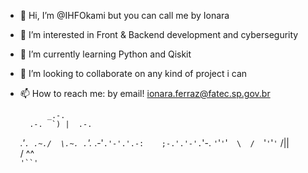 - 👋 Hi, I’m @IHFOkami but you can call me by Ionara
- 👀 I’m interested in Front & Backend development and cybersegurity
- 🌱 I’m currently learning Python and Qiskit
- 💞️ I’m looking to collaborate on any kind of project i can
- 📫 How to reach me: by email! ionara.ferraz@fatec.sp.gov.br

            _.-.  
        .-.  `) |  .-. 
    _.'`. .~./  \.~. .`'._
.-'`.'-'.'.-:    ;-.'.'-'.`'-.
 `'`'`'`'`   \  /   `'`'`'`'`
             /||\
            / ^^ \
            `'``'`
